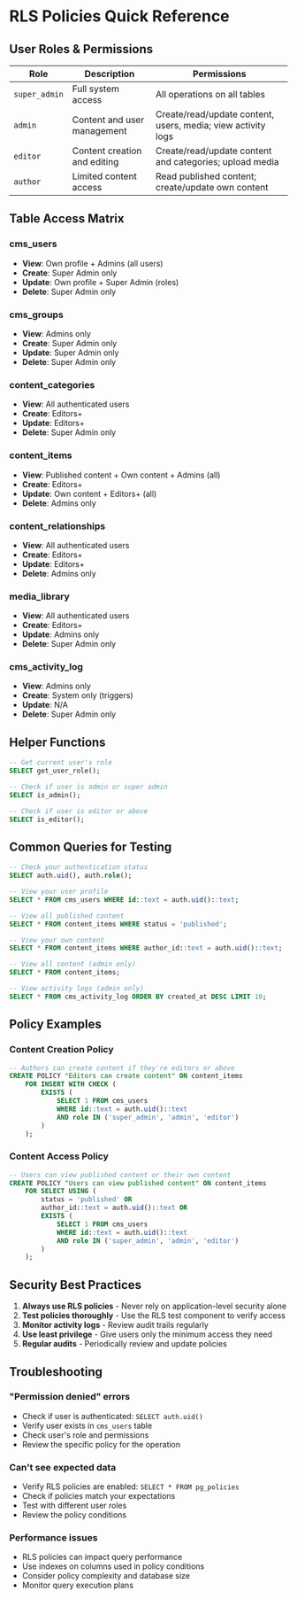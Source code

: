 # RLS Policies Quick Reference

## User Roles & Permissions

| Role          | Description                  | Permissions                                                  |
| ------------- | ---------------------------- | ------------------------------------------------------------ |
| `super_admin` | Full system access           | All operations on all tables                                 |
| `admin`       | Content and user management  | Create/read/update content, users, media; view activity logs |
| `editor`      | Content creation and editing | Create/read/update content and categories; upload media      |
| `author`      | Limited content access       | Read published content; create/update own content            |

## Table Access Matrix

### cms_users

- **View**: Own profile + Admins (all users)
- **Create**: Super Admin only
- **Update**: Own profile + Super Admin (roles)
- **Delete**: Super Admin only

### cms_groups

- **View**: Admins only
- **Create**: Super Admin only
- **Update**: Super Admin only
- **Delete**: Super Admin only

### content_categories

- **View**: All authenticated users
- **Create**: Editors+
- **Update**: Editors+
- **Delete**: Super Admin only

### content_items

- **View**: Published content + Own content + Admins (all)
- **Create**: Editors+
- **Update**: Own content + Editors+ (all)
- **Delete**: Admins only

### content_relationships

- **View**: All authenticated users
- **Create**: Editors+
- **Update**: Editors+
- **Delete**: Admins only

### media_library

- **View**: All authenticated users
- **Create**: Editors+
- **Update**: Admins only
- **Delete**: Super Admin only

### cms_activity_log

- **View**: Admins only
- **Create**: System only (triggers)
- **Update**: N/A
- **Delete**: Super Admin only

## Helper Functions

```sql
-- Get current user's role
SELECT get_user_role();

-- Check if user is admin or super admin
SELECT is_admin();

-- Check if user is editor or above
SELECT is_editor();
```

## Common Queries for Testing

```sql
-- Check your authentication status
SELECT auth.uid(), auth.role();

-- View your user profile
SELECT * FROM cms_users WHERE id::text = auth.uid()::text;

-- View all published content
SELECT * FROM content_items WHERE status = 'published';

-- View your own content
SELECT * FROM content_items WHERE author_id::text = auth.uid()::text;

-- View all content (admin only)
SELECT * FROM content_items;

-- View activity logs (admin only)
SELECT * FROM cms_activity_log ORDER BY created_at DESC LIMIT 10;
```

## Policy Examples

### Content Creation Policy

```sql
-- Authors can create content if they're editors or above
CREATE POLICY "Editors can create content" ON content_items
    FOR INSERT WITH CHECK (
        EXISTS (
            SELECT 1 FROM cms_users
            WHERE id::text = auth.uid()::text
            AND role IN ('super_admin', 'admin', 'editor')
        )
    );
```

### Content Access Policy

```sql
-- Users can view published content or their own content
CREATE POLICY "Users can view published content" ON content_items
    FOR SELECT USING (
        status = 'published' OR
        author_id::text = auth.uid()::text OR
        EXISTS (
            SELECT 1 FROM cms_users
            WHERE id::text = auth.uid()::text
            AND role IN ('super_admin', 'admin', 'editor')
        )
    );
```

## Security Best Practices

1. **Always use RLS policies** - Never rely on application-level security alone
2. **Test policies thoroughly** - Use the RLS test component to verify access
3. **Monitor activity logs** - Review audit trails regularly
4. **Use least privilege** - Give users only the minimum access they need
5. **Regular audits** - Periodically review and update policies

## Troubleshooting

### "Permission denied" errors

- Check if user is authenticated: `SELECT auth.uid()`
- Verify user exists in `cms_users` table
- Check user's role and permissions
- Review the specific policy for the operation

### Can't see expected data

- Verify RLS policies are enabled: `SELECT * FROM pg_policies`
- Check if policies match your expectations
- Test with different user roles
- Review the policy conditions

### Performance issues

- RLS policies can impact query performance
- Use indexes on columns used in policy conditions
- Consider policy complexity and database size
- Monitor query execution plans
